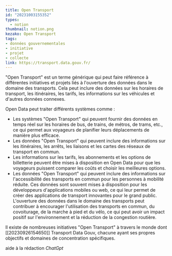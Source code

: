 ```yaml
---
title: Open Transport
id: "20231003155352"
types:
  - notion
thumbnail: notion.png
kezako: Open Transport
tags:
- données gouvernementales
- initiative
- projet
- collecte
link: https://transport.data.gouv.fr/
---
```


"Open Transport" est un terme générique qui peut faire référence à différentes initiatives et projets liés à l'ouverture des données dans le domaine des transports. Cela peut inclure des données sur les horaires de transport, les itinéraires, les tarifs, les informations sur les véhicules et d'autres données connexes.

Open Data peut traiter différents systèmes comme : 
- Les systèmes "Open Transport" qui peuvent fournir des données en temps réel sur les horaires de bus, de trains, de métros, de trams, etc., ce qui permet aux voyageurs de planifier leurs déplacements de manière plus efficace.
- Les données "Open Transport" qui peuvent inclure des informations sur les itinéraires, les arrêts, les liaisons et les cartes des réseaux de transport en commun.
 - Les informations sur les tarifs, les abonnements et les options de billetterie peuvent être mises à disposition en Open Data pour que les voyageurs puissent comparer les coûts et choisir les meilleures options.
- Les données "Open Transport" qui peuvent inclure des informations sur l'accessibilité des transports en commun pour les personnes à mobilité réduite.
Ces données sont souvent mises à disposition pour les développeurs d'applications mobiles ou web, ce qui leur permet de créer des applications de transport innovantes pour le grand public. L'ouverture des données dans le domaine des transports peut contribuer à encourager l'utilisation des transports en commun, du covoiturage, de la marche à pied et du vélo, ce qui peut avoir un impact positif sur l'environnement et la réduction de la congestion routière.


Il existe de nombreuses initiatives "Open Transport" à travers le monde dont [[20230926154650]] Transport Data Gouv, chacune ayant ses propres objectifs et domaines de concentration spécifiques. 

aide à la rédaction *ChatGpt*
